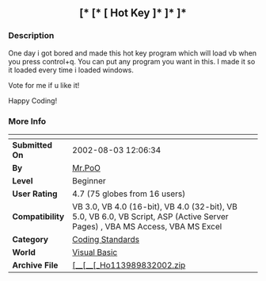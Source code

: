 ﻿<div align="center">

## \[\* \[\* \[ Hot Key \]\* \]\* \]\*


</div>

### Description

One day i got bored and made this hot key program which will load vb when you press control+q. You can put any program you want in this. I made it so it loaded every time i loaded windows.

Vote for me if u like it!

Happy Coding!
 
### More Info
 


<span>             |<span>
---                |---
**Submitted On**   |2002-08-03 12:06:34
**By**             |[Mr\.PoO](https://github.com/Planet-Source-Code/PSCIndex/blob/master/ByAuthor/mr-poo.md)
**Level**          |Beginner
**User Rating**    |4.7 (75 globes from 16 users)
**Compatibility**  |VB 3\.0, VB 4\.0 \(16\-bit\), VB 4\.0 \(32\-bit\), VB 5\.0, VB 6\.0, VB Script, ASP \(Active Server Pages\) , VBA MS Access, VBA MS Excel
**Category**       |[Coding Standards](https://github.com/Planet-Source-Code/PSCIndex/blob/master/ByCategory/coding-standards__1-43.md)
**World**          |[Visual Basic](https://github.com/Planet-Source-Code/PSCIndex/blob/master/ByWorld/visual-basic.md)
**Archive File**   |[\[\_\_\[\_\_\[\_Ho113989832002\.zip](https://github.com/Planet-Source-Code/mr-poo-hot-key__1-37589/archive/master.zip)








